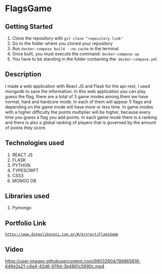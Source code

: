 # FlagsGame

## Getting Started

1. Clone the repository with `git clone "repository link"`
2. Go to the folder where you cloned your repository
3. Run `docker-compose build --no-cache` in the terminal
4. Once built, you must execute the command: `docker-compose up`
5. You have to be standing in the folder containing the: `docker-compose.yml`

## Description

I made a web application with React JS and Flask for the api-rest, I used mongodb to save the information. In this web application you can play guess the flag, there are a total of 3 game modes among them we have normal, hard and hardcore mode. In each of them will appear 5 flags and depending on the game mode will have more or less time. In game modes with a higher difficulty the points multiplier will be higher, because every time you guess a flag you add points. In each game mode there is a ranking and there is also a global ranking of players that is governed by the amount of points they score.

## Technologies used

1. REACT JS
2. FLASK
3. PYTHON
4. TYPESCRIPT
5. CSS3
6. MONGO DB

## Libraries used

1. Pymongo

## Portfolio Link

[`https://www.diegolibonati.com.ar/#/project/FlagsGame`](https://www.diegolibonati.com.ar/#/project/FlagsGame)

## Video

https://user-images.githubusercontent.com/99032604/199865818-646e2a21-c6a4-42d6-976d-3b4861c5990c.mp4